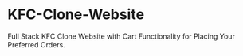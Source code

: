 # KFC-Clone-Website
Full Stack KFC Clone Website with Cart Functionality for Placing Your Preferred Orders.
